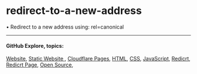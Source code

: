 # redirect-to-a-new-address

• Redirect to a new address using: rel=canonical  

---
   
#### GitHub Explore, topics:  
[Website](https://github.com/topics/website?s=updated),
[Static Website ](https://github.com/topics/static-website?s=updated),
[Cloudflare Pages](https://github.com/topics/cloudflare-pages?s=updated),
[HTML](https://github.com/topics/HTML?s=updated),
[CSS](https://github.com/topics/CSS?s=updated),
[JavaScript](https://github.com/topics/javascript?s=updated),
[Redicrt](https://github.com/topics/redirect?s=updated),
[Redicrt Page](https://github.com/topics/redirect-page?s=updated),
[Open Source](https://github.com/topics/open-source?s=updated),
